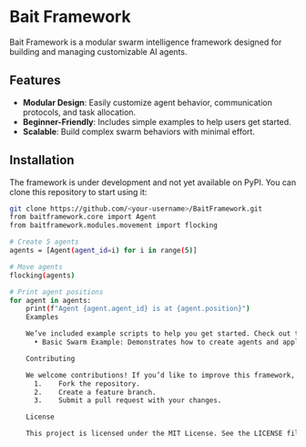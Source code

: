 # Bait Framework

Bait Framework is a modular swarm intelligence framework designed for building and managing customizable AI agents.

## Features
- **Modular Design**: Easily customize agent behavior, communication protocols, and task allocation.
- **Beginner-Friendly**: Includes simple examples to help users get started.
- **Scalable**: Build complex swarm behaviors with minimal effort.

## Installation
The framework is under development and not yet available on PyPI. You can clone this repository to start using it:

```bash
git clone https://github.com/<your-username>/BaitFramework.git
from baitframework.core import Agent
from baitframework.modules.movement import flocking

# Create 5 agents
agents = [Agent(agent_id=i) for i in range(5)]

# Move agents
flocking(agents)

# Print agent positions
for agent in agents:
    print(f"Agent {agent.agent_id} is at {agent.position}")
    Examples

    We’ve included example scripts to help you get started. Check out the examples/ folder for more:
      •	Basic Swarm Example: Demonstrates how to create agents and apply basic movement logic.

    Contributing

    We welcome contributions! If you’d like to improve this framework, please:
      1.	Fork the repository.
      2.	Create a feature branch.
      3.	Submit a pull request with your changes.

    License

    This project is licensed under the MIT License. See the LICENSE file for details.